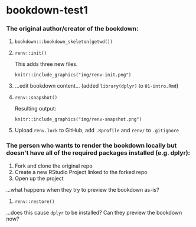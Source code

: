 # bookdown-test1

### The original author/creator of the bookdown:

1. `bookdown:::bookdown_skeleton(getwd())`
1. `renv::init()`

    This adds three new files.
  
    ```{r echo = FALSE}
    knitr::include_graphics("img/renv-init.png")  
    ```
  
1. ...edit bookdown content... (added `library(dplyr)` to `01-intro.Rmd`)
1. `renv::snapshot()`

    Resulting output:
    
    ```{r echo = FALSE}
    knitr::include_graphics("img/renv-snapshot.png")
    ```
    
1. Upload `renv.lock` to GitHub, add `.Rprofile` and `renv/` to `.gitignore`


### The person who wants to render the bookdown locally but doesn't have all of the required packages installed (e.g. dplyr):

1. Fork and clone the original repo
1. Create a new RStudio Project linked to the forked repo
1. Open up the project


...what happens when they try to preview the bookdown as-is?

1. `renv::restore()`

...does this cause `dplyr` to be installed? Can they preview the bookdown now?




